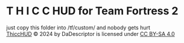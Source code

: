 # T H I C C HUD for Team Fortress 2
just copy this folder into /tf/custom/ and nobody gets hurt  
[ThiccHUD](https://github.com/DaDescriptor/thicchud) © 2024 by DaDescriptor is licensed under [CC BY-SA 4.0](https://creativecommons.org/licenses/by-sa/4.0/) 
